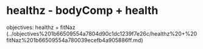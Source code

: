 # healthz - bodyComp + health

objectives: healthz + fitNaz (../objectives%201b66509554a7804d90c1dc1239f7e26c/healthz%20+%20fitNaz%201b66509554a780039ecefb4a905886ff.md)